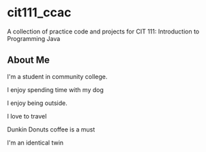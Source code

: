 # cit111_ccac
A collection of practice code and projects for CIT 111: Introduction to Programming Java

## About Me
I'm a student in community college.  

I enjoy spending time with my dog 

I enjoy being outside. 

I love to travel

Dunkin Donuts coffee is a must

I'm an identical twin
